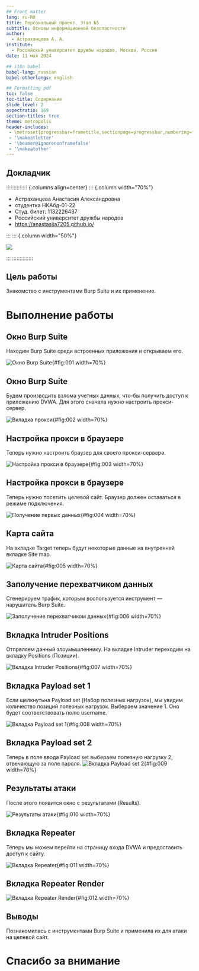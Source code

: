 ```yaml
---
## Front matter
lang: ru-RU
title: Персональный проект. Этап №5
subtitle: Основы информационной безопастности
author:
  - Астраханцева А. А.
institute:
  - Российский университет дружбы народов, Москва, Россия
date: 11 мая 2024

## i18n babel
babel-lang: russian
babel-otherlangs: english

## Formatting pdf
toc: false
toc-title: Содержание
slide_level: 2
aspectratio: 169
section-titles: true
theme: metropolis
header-includes:
 - \metroset{progressbar=frametitle,sectionpage=progressbar,numbering=fraction}
 - '\makeatletter'
 - '\beamer@ignorenonframefalse'
 - '\makeatother'
---
```


## Докладчик

:::::::::::::: {.columns align=center}
::: {.column width="70%"}

  * Астраханцева Анастасия Александровна
  * студентка НКАбд-01-22
  * Студ. билет: 1132226437
  * Российский университет дружбы народов
  * <https://anastasiia7205.github.io/>

:::
::: {.column width="50%"}

![](./image/nastya.jpg)

:::
::::::::::::::

## Цель работы

Знакомство с инструментами Burp Suite и их применение.

# Выполнение работы

## Окно Burp Suite

Находим Burp Suite среди встроенных приложения и открываем его.

![Окно Burp Suite](image/1.jpg){#fig:001 width=70%}

## Окно Burp Suite

Будем производить взлома учетных данных, что-бы получить доступ к приложению DVWA. Для этого сначала нужно настроить прокси-сервер.

![Вкладка прокси](image/2.jpg){#fig:002 width=70%}

## Настройка прокси в браузере

Теперь нужно настроить браузер для своего прокси-сервера.

![Настройка прокси в браузере](image/3.jpg){#fig:003 width=70%}

## Настройка прокси в браузере

Теперь нужно посетить целевой сайт. Браузер должен оставаться в режиме подключения.

![Получение первых данных](image/4.jpg){#fig:004 width=70%}

## Карта сайта

На вкладке Target теперь будут некоторые данные на внутренней вкладке Site map.

![Карта сайта](image/5.jpg){#fig:005 width=70%}

## Заполучение перехватчиком данных

Сгенерируем трафик, которым воспользуется инструмент — нарушитель Burp Suite.

![Заполучение перехватчиком данных](image/6.jpg){#fig:006 width=70%}

## Вкладка Intruder Positions

Отпрвляем данный злоумышленнику. На вкладке Intruder переходим на вкладку Positions (Позиции). 

![Вкладка Intruder Positions](image/7.jpg){#fig:007 width=70%}

## Вкладка Payload set 1

Если щелкнутьна Payload set (Набор полезных нагрузок), мы увидим количество позиций полезных нагрузок. Выбераем значение 1. Оно будет соответствовать полю username. 

![Вкладка Payload set 1](image/8.jpg){#fig:008 width=70%}

## Вкладка Payload set 2

Теперь в поле ввода Payload set  выбераем полезную нагрузку 2, отвечающую за поле пароля.
![Вкладка Payload set 2](image/9.jpg){#fig:009 width=70%}

## Результаты атаки

После этого появится окно с результатами (Results).

![Результаты атаки](image/10.jpg){#fig:010 width=70%}

## Вкладка Repeater

 Теперь мы можем перейти на страницу входа DVWA и предоставить доступ к сайту. 
 
![Вкладка Repeater](image/11.jpg){#fig:011 width=70%}

## Вкладка Repeater Render

![Вкладка Repeater Render](image/12.jpg){#fig:012 width=70%}


## Выводы

Познакомилась с инструментами Burp Suite и применила их для атаки на целевой сайт.

# Спасибо за внимание

